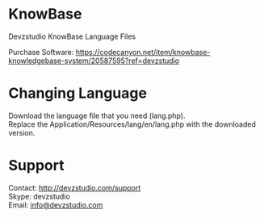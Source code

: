 # KnowBase
Devzstudio KnowBase Language Files<br />

Purchase Software: https://codecanyon.net/item/knowbase-knowledgebase-system/20587595?ref=devzstudio

# Changing Language 

Download the language file that you need (lang.php).<br />
Replace the Application/Resources/lang/en/lang.php with the downloaded version.

# Support

Contact: http://devzstudio.com/support<br />
Skype: devzstudio<br />
Email: info@devzstudio.com
